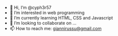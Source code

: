 - 👋 Hi, I’m @cyph3r57
- 👀 I’m interested in web programming 
- 🌱 I’m currently learning HTML, CSS and Javascript
- 💞️ I’m looking to collaborate on ...
- 📫 How to reach me: giannirussu@gmail.com

<!---
cyph3r57/cyph3r57 is a ✨ special ✨ repository because its `README.md` (this file) appears on your GitHub profile.
You can click the Preview link to take a look at your changes.
--->
